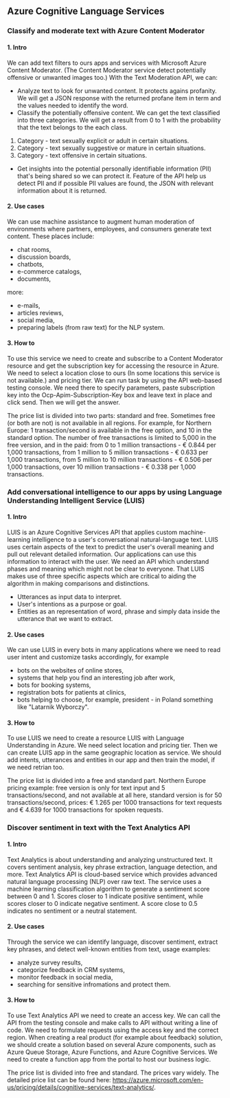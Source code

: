 ## Azure Cognitive Language Services

### Classify and moderate text with Azure Content Moderator
#### 1. Intro
We can add text filters to ours apps and services with Microsoft Azure Content Moderator. 
(The Content Moderator service detect potentially offensive or unwanted images too.)
With the Text Moderation API, we can:
* Analyze text to look for unwanted content. It protects agains profanity. We will get a JSON response with the returned profane item in term and the values needed to identify the word.
* Classify the potentially offensive content. We can get the text classified into three categories. We will get a result from 0 to 1 with the probability that the text belongs to the each class.
1. Category - text  sexually explicit or adult in certain situations.
2. Category - text sexually suggestive or mature in certain situations.
3. Category - text offensive in certain situations.
* Get insights into the potential personally identifiable information (PII) that's being shared so we can protect it. Feature of the API help us detect PII and if possible PII values are found, the JSON with relevant information about it is returned.
    
#### 2. Use cases
We can use machine assistance to augment human moderation of environments where partners, employees, and consumers generate text content. These places include:
* chat rooms,
* discussion boards,
* chatbots,
* e-commerce catalogs,
* documents,

more:
* e-mails,
* articles reviews,
* social media,
* preparing labels (from raw text) for the NLP system.

#### 3. How to
To use this service we need to create and subscribe to a Content Moderator resource and get the subscription key for accessing the resource in Azure. We need to select a location close to ours (In some locations this service is not available.) and pricing tier.
We can run task by using the API web-based testing console. We need there to specify parameters, paste subscription key into the Ocp-Apim-Subscription-Key box and leave text in place and click send. Then we will get the answer.

The price list is divided into two parts: standard and free. Sometimes free (or both are not) is not available in all regions. For example, for Northern Europe: 1 transaction/second is available in the free option, and 10 in the standard option. The number of free transactions is limited to 5,000 in the free version, and in the paid: from 0 to 1 million transactions - € 0.844 per 1,000 transactions, from 1 million to 5 million transactions - € 0.633 per 1,000 transactions, from 5 million to 10 million transactions - € 0.506 per 1,000 transactions, over 10 million transactions - € 0.338 per 1,000 transactions.


### Add conversational intelligence to our apps by using Language Understanding Intelligent Service (LUIS)
#### 1. Intro
LUIS is an Azure Cognitive Services API that applies custom machine-learning intelligence to a user's conversational natural-language text. LUIS uses certain aspects of the text to predict the user's overall meaning and pull out relevant detailed information. Our applications can use this information to interact with the user.
We need an API which understand phases and meaning which might not be clear to everyone. That LUIS makes use of three specific aspects which are critical to aiding the algorithm in making comparisons and distinctions.
* Utterances as input data to interpret.
* User's intentions as a purpose or goal.
* Entities as an representation of word, phrase and simply data inside the utterance that we want to extract.

#### 2. Use cases
We can use LUIS in every bots in many applications where we need to read user intent and customize tasks accordingly, for example 
* bots on the websites of online stores, 
* systems that help you find an interesting job after work,
* bots for booking systems, 
* registration bots for patients at clinics, 
* bots helping to choose, for example, president - in Poland something like "Latarnik Wyborczy".

#### 3. How to
To use LUIS we need to create a resource LUIS with Language Understanding in Azure. We need select location and pricing tier. Then we can create LUIS app in the same geographic location as service. We should add intents, utterances and entities in our app and then train the model, if we need retrian too.

The price list is divided into a free and standard part. Northern Europe pricing example: free version is only for text input and 5 transactions/second, and not available at all here, standard version is for 50 transactions/second, prices: € 1.265 per 1000 transactions for text requests and € 4.639 for 1000 transactions for spoken requests.


### Discover sentiment in text with the Text Analytics API
#### 1. Intro
Text Analytics is about understanding and analyzing unstructured text. It covers sentiment analysis, key phrase extraction, language detection, and more. Text Analytics API is cloud-based service which provides advanced natural language processing (NLP) over raw text. The service uses a machine learning classification algorithm to generate a sentiment score between 0 and 1. Scores closer to 1 indicate positive sentiment, while scores closer to 0 indicate negative sentiment. A score close to 0.5 indicates no sentiment or a neutral statement.

#### 2. Use cases
Through the service we can identify language, discover sentiment, extract key phrases, and detect well-known entities from text, usage examples:
* analyze survey results,
* categorize feedback in CRM systems,
* monitor feedback in social media, 
* searching for sensitive infromations and protect them.

#### 3. How to
To use Text Analytics API we need to create an access key. We can call the API from the testing console and make calls to API without writing a line of code. We need to formulate requests using the access key and the correct region. When creating a real product (for example about feedback) solution, we should create a solution based on several Azure components, such as Azure Queue Storage, Azure Functions, and Azure Cognitive Services. We need to create a function app from the portal to host our business logic.

The price list is divided into free and standard. The prices vary widely. The detailed price list can be found here: https://azure.microsoft.com/en-us/pricing/details/cognitive-services/text-analytics/.
